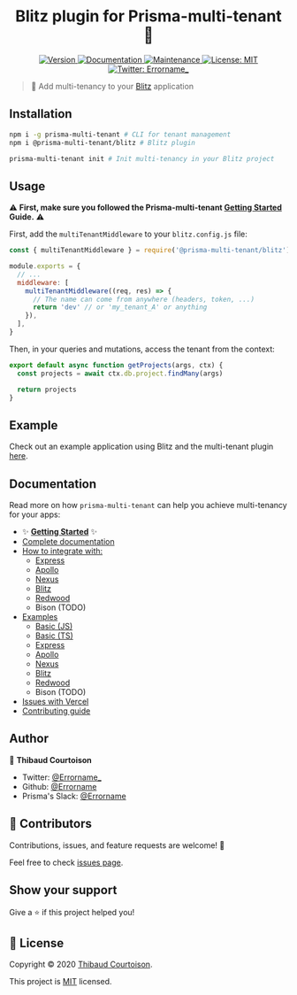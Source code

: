 <h1 align="center">Blitz plugin for Prisma-multi-tenant 🧭</h1>
<p align="center">
  <a href="https://www.npmjs.com/package/@prisma-multi-tenant/blitz">
    <img alt="Version" src="https://img.shields.io/npm/v/@prisma-multi-tenant/blitz.svg">
  </a>
  <a href="https://github.com/Errorname/prisma-multi-tenant#readme">
    <img alt="Documentation" src="https://img.shields.io/badge/documentation-yes-brightgreen.svg" target="_blank" />
  </a>
  <a href="https://github.com/Errorname/prisma-multi-tenant/graphs/commit-activity">
    <img alt="Maintenance" src="https://img.shields.io/badge/Maintained%3F-yes-green.svg" target="_blank" />
  </a>
  <a href="https://github.com/Errorname/prisma-multi-tenant/blob/master/LICENSE">
    <img alt="License: MIT" src="https://img.shields.io/badge/License-MIT-yellow.svg" target="_blank" />
  </a>
  <a href="https://twitter.com/Errorname_">
    <img alt="Twitter: Errorname_" src="https://img.shields.io/twitter/follow/Errorname_.svg?style=social" target="_blank" />
  </a>
</p>

> 🧭 Add multi-tenancy to your [Blitz](https://blitzjs.com/) application

## Installation

```sh
npm i -g prisma-multi-tenant # CLI for tenant management
npm i @prisma-multi-tenant/blitz # Blitz plugin

prisma-multi-tenant init # Init multi-tenancy in your Blitz project
```

## Usage

⚠️ **First, make sure you followed the Prisma-multi-tenant [Getting Started](https://github.com/Errorname/prisma-multi-tenant/blob/master/docs/Getting_Started.md) Guide.** ⚠️

First, add the `multiTenantMiddleware` to your `blitz.config.js` file:

```js
const { multiTenantMiddleware } = require('@prisma-multi-tenant/blitz')

module.exports = {
  // ...
  middleware: [
    multiTenantMiddleware((req, res) => {
      // The name can come from anywhere (headers, token, ...)
      return 'dev' // or 'my_tenant_A' or anything
    }),
  ],
}
```

Then, in your queries and mutations, access the tenant from the context:

```js
export default async function getProjects(args, ctx) {
  const projects = await ctx.db.project.findMany(args)

  return projects
}
```

## Example

Check out an example application using Blitz and the multi-tenant plugin [here](https://github.com/Errorname/prisma-multi-tenant/tree/master/docs/examples/blitz).

## Documentation

Read more on how `prisma-multi-tenant` can help you achieve multi-tenancy for your apps:

- ✨ [**Getting Started**](/docs/Getting_Started.md) ✨
- [Complete documentation](/docs/Complete_Documentation.md)
- [How to integrate with:](/docs/integrations)
  - [Express](/docs/integrations/Express.md)
  - [Apollo](/docs/integrations/Apollo.md)
  - [Nexus](/docs/integrations/Nexus.md)
  - [Blitz](/docs/integrations/Blitz.md)
  - [Redwood](/docs/integrations/Redwood.md)
  - Bison (TODO)
- [Examples](/docs/examples)
  - [Basic (JS)](/docs/examples/basic-js)
  - [Basic (TS)](/docs/examples/basic-ts)
  - [Express](/docs/examples/express)
  - [Apollo](/docs/examples/apollo)
  - [Nexus](/docs/examples/nexus)
  - [Blitz](/docs/examples/blitz)
  - [Redwood](/docs/examples/redwood)
  - Bison (TODO)
- [Issues with Vercel](/docs/Vercel.md)
- [Contributing guide](/docs/Contributing_Guide.md)

## Author

👤 **Thibaud Courtoison**

- Twitter: [@Errorname\_](https://twitter.com/Errorname_)
- Github: [@Errorname](https://github.com/Errorname)
- Prisma's Slack: [@Errorname](https://slack.prisma.io/)

## 🤝 Contributors

Contributions, issues, and feature requests are welcome! 🙌

Feel free to check [issues page](https://github.com/Errorname/prisma-multi-tenant/issues).

## Show your support

Give a ⭐️ if this project helped you!

## 📝 License

Copyright © 2020 [Thibaud Courtoison](https://github.com/Errorname).

This project is [MIT](https://github.com/Errorname/prisma-multi-tenant/blob/master/LICENSE) licensed.
